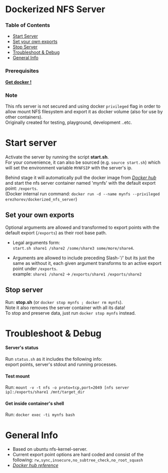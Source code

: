 Dockerized NFS Server
================

### Table of Contents
* [Start Server](#Start-server)
* [Set your own exports](#Set-your-own-exports)
* [Stop Server](#Stop-server)
* [Troubleshoot & Debug](#Troubleshoot-&-Debug)
* [General Info](#General-Info)

### Prerequisites
[**Get docker !**](https://docs.docker.com/linux/started/)

### Note
This nfs server is not secured and using docker `privileged` flag in order to allow mount NFS filesystem and export it as docker volume (also for use by other containers).  
Originally created for testing, playground, development ..etc.

Start server
=====
Activate the server by running the script **start.sh**.  
For your convenience, it can also be sourced (e.g. `source start.sh`) which will set the environment variable `MYNFSIP` with the server's ip.  

Behind stage it will automatically pull the docker image from [_Docker hub_](https://hub.docker.com/r/erezhorev/dockerized_nfs_server/) and start the nfs server container named 'mynfs' with the default export point: `/exports`.  
(Docker internal run command: `docker run -d --name mynfs --privileged erezhorev/dockerized_nfs_server`)

Set your own exports
-----
Optional arguments are allowed and transformed to export points with the default export  (`/exports`) as their root base path.
* Legal arguments form:  
`start.sh share1 /share2 /some/share3 some/more/share4`.  

* Arguments are allowed to include preceding Slash-'/' but its just the same as without it, each given argument transforms to an active export point under `/exports`.  
example:  `share1 /share2` -> `/exports/share1 /exports/share2`

Stop server
-----
Run: **stop.sh**     (or `docker stop mynfs ; docker rm mynfs`).  
Note it also removes the server container with all its data!  
To stop and preserve data, just run `docker stop mynfs` instead.

Troubleshoot & Debug
=====
#### Server's status
Run `status.sh` as it includes the following info:  
export points, server's stdout and running processes.

#### Test mount
Run: `mount -v -t nfs -o proto=tcp,port=2049 [nfs server ip]:/exports/share1 /mnt/target_dir`

#### Get inside container's shell
Run: `docker exec -ti mynfs bash`


General Info
=====
* Based on ubuntu nfs-kernel-server.
* Current export point options are hard coded and consist of the following: ```rw,sync,insecure,no_subtree_check,no_root_squash```
* [_Docker hub reference_](https://hub.docker.com/r/erezhorev/dockerized_nfs_server/)
